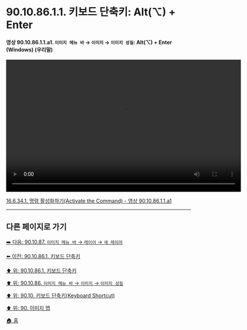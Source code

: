 # 90.10.86.1.1. 키보드 단축키: Alt(⌥) + Enter

<a id="90-10-86-01-01-a1"></a>

#### 영상 90.10.86.1.1.a1. `이미지 메뉴 바` → `이미지` → `이미지 성질`: Alt(⌥) + Enter (Windows) (우리말)
<video controls="controls" width="640" height="360" src="https://github.com/user-attachments/assets/3c6f057c-5e29-44dc-ab81-f464535be8d9"></video>

[16.6.34.1. 명령 활성화하기(Activate the Command) - 영상 90.10.86.1.1.a1](./16-06-34-01-activate_the_command.md#90-10-86-01-01-a1)

***

## 다른 페이지로 가기

[➡️ 다음: 90.10.87. `이미지 메뉴 바` → `레이어` → `새 레이어`](./90-10-87-00-menu_layer_new_layer.md)

[⬅️ 이전: 90.10.86.1. 키보드 단축키](./90-10-86-01-00-keyboard_shortcut.md)

[⬆️ 위: 90.10.86.1. 키보드 단축키](./90-10-86-01-00-keyboard_shortcut.md)

[⬆️ 위: 90.10.86. `이미지 메뉴 바` → `이미지` → `이미지 성질`](./90-10-86-00-menu_image_image_properties.md)

[⬆️ 위: 90.10. 키보드 단축키(Keyboard Shortcut)](./90-10-00-keyboard_shortcut.md)

[⬆️ 위: 90. 이미지 맵](./90-00-image-map.md)

[🏠 홈](./00-home.md)